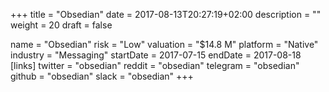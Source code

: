 +++
title = "Obsedian"
date = 2017-08-13T20:27:19+02:00
description = ""
weight = 20
draft = false

name = "Obsedian"
risk = "Low"
valuation = "$14.8 M"
platform = "Native"
industry = "Messaging"
startDate = 2017-07-15
endDate = 2017-08-18
  [links]
  twitter = "obsedian"
  reddit = "obsedian"
  telegram = "obsedian"
  github = "obsedian"
  slack = "obsedian"
+++
